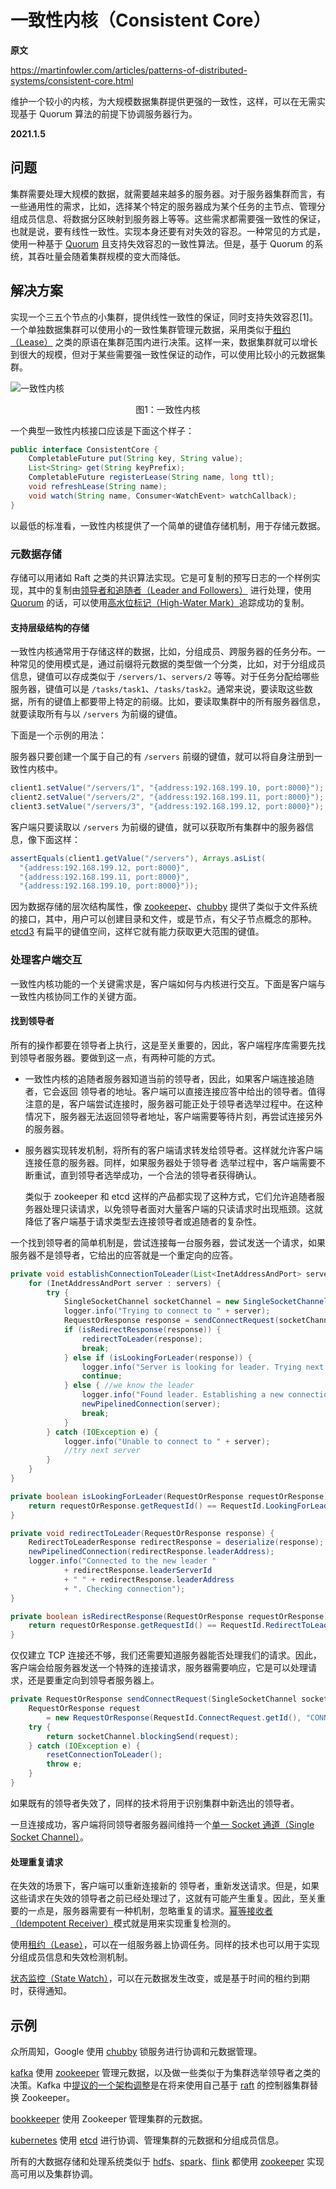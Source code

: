 # 一致性内核（Consistent Core）

**原文**

https://martinfowler.com/articles/patterns-of-distributed-systems/consistent-core.html

维护一个较小的内核，为大规模数据集群提供更强的一致性，这样，可以在无需实现基于 Quorum 算法的前提下协调服务器行为。

**2021.1.5**

## 问题

集群需要处理大规模的数据，就需要越来越多的服务器。对于服务器集群而言，有一些通用性的需求，比如，选择某个特定的服务器成为某个任务的主节点、管理分组成员信息、将数据分区映射到服务器上等等。这些需求都需要强一致性的保证，也就是说，要有线性一致性。实现本身还要有对失效的容忍。一种常见的方式是，使用一种基于 [Quorum](quorum.md) 且支持失效容忍的一致性算法。但是，基于 Quorum 的系统，其吞吐量会随着集群规模的变大而降低。

## 解决方案

实现一个三五个节点的小集群，提供线性一致性的保证，同时支持失效容忍[1]。一个单独数据集群可以使用小的一致性集群管理元数据，采用类似于[租约（Lease）](https://martinfowler.com/articles/patterns-of-distributed-systems/time-bound-lease.html) 之类的原语在集群范围内进行决策。这样一来，数据集群就可以增长到很大的规模，但对于某些需要强一致性保证的动作，可以使用比较小的元数据集群。


![一致性内核](../image/ConsistentCore.png)
<center>图1：一致性内核</center>

一个典型一致性内核接口应该是下面这个样子：

```java
public interface ConsistentCore {
    CompletableFuture put(String key, String value);
    List<String> get(String keyPrefix);
    CompletableFuture registerLease(String name, long ttl);
    void refreshLease(String name);
    void watch(String name, Consumer<WatchEvent> watchCallback);
}
```
以最低的标准看，一致性内核提供了一个简单的键值存储机制，用于存储元数据。

### 元数据存储

存储可以用诸如 Raft 之类的共识算法实现。它是可复制的预写日志的一个样例实现，其中的复制由[领导者和追随者（Leader and Followers）](leader-and-followers.md) 进行处理，使用 [Quorum](quorum.md) 的话，可以使用[高水位标记（High-Water Mark）](high-water-mark.md)追踪成功的复制。

#### 支持层级结构的存储

一致性内核通常用于存储这样的数据，比如，分组成员、跨服务器的任务分布。一种常见的使用模式是，通过前缀将元数据的类型做一个分类，比如，对于分组成员信息，键值可以存成类似于 `/servers/1`、`servers/2` 等等。对于任务分配给哪些服务器，键值可以是 `/tasks/task1`、`/tasks/task2`。通常来说，要读取这些数据，所有的键值上都要带上特定的前缀。比如，要读取集群中的所有服务器信息，就要读取所有与以 `/servers` 为前缀的键值。

下面是一个示例的用法：

服务器只要创建一个属于自己的有 `/servers` 前缀的键值，就可以将自身注册到一致性内核中。

```java
client1.setValue("/servers/1", "{address:192.168.199.10, port:8000}");
client2.setValue("/servers/2", "{address:192.168.199.11, port:8000}");
client3.setValue("/servers/3", "{address:192.168.199.12, port:8000}");
```

客户端只要读取以 `/servers` 为前缀的键值，就可以获取所有集群中的服务器信息，像下面这样：


```java
assertEquals(client1.getValue("/servers"), Arrays.asList(
  "{address:192.168.199.12, port:8000}",
  "{address:192.168.199.11, port:8000}",
  "{address:192.168.199.10, port:8000}"));
```

因为数据存储的层次结构属性，像 [zookeeper](https://zookeeper.apache.org/)、[chubby](https://research.google/pubs/pub27897/) 提供了类似于文件系统的接口，其中，用户可以创建目录和文件，或是节点，有父子节点概念的那种。[etcd3](https://coreos.com/blog/etcd3-a-new-etcd.html) 有扁平的键值空间，这样它就有能力获取更大范围的键值。

### 处理客户端交互

一致性内核功能的一个关键需求是，客户端如何与内核进行交互。下面是客户端与一致性内核协同工作的关键方面。

#### 找到领导者

所有的操作都要在领导者上执行，这是至关重要的，因此，客户端程序库需要先找到领导者服务器。要做到这一点，有两种可能的方式。

* 一致性内核的追随者服务器知道当前的领导者，因此，如果客户端连接追随者，它会返回 领导者的地址。客户端可以直接连接应答中给出的领导者。值得注意的是，客户端尝试连接时，服务器可能正处于领导者选举过程中。在这种情况下，服务器无法返回领导者地址，客户端需要等待片刻，再尝试连接另外的服务器。

* 服务器实现转发机制，将所有的客户端请求转发给领导者。这样就允许客户端连接任意的服务器。同样，如果服务器处于领导者 选举过程中，客户端需要不断重试，直到领导者选举成功，一个合法的领导者获得确认。

    类似于 zookeeper 和 etcd 这样的产品都实现了这种方式，它们允许追随者服务器处理只读请求，以免领导者面对大量客户端的只读请求时出现瓶颈。这就降低了客户端基于请求类型去连接领导者或追随者的复杂性。

一个找到领导者的简单机制是，尝试连接每一台服务器，尝试发送一个请求，如果服务器不是领导者，它给出的应答就是一个重定向的应答。

```java
private void establishConnectionToLeader(List<InetAddressAndPort> servers) {
    for (InetAddressAndPort server : servers) {
        try {
            SingleSocketChannel socketChannel = new SingleSocketChannel(server, 10);
            logger.info("Trying to connect to " + server);
            RequestOrResponse response = sendConnectRequest(socketChannel);
            if (isRedirectResponse(response)) {
                redirectToLeader(response);
                break;
            } else if (isLookingForLeader(response)) {
                logger.info("Server is looking for leader. Trying next server");
                continue;
            } else { //we know the leader
                logger.info("Found leader. Establishing a new connection.");
                newPipelinedConnection(server);
                break;
            }
        } catch (IOException e) {
            logger.info("Unable to connect to " + server);
            //try next server
        }
    }
}

private boolean isLookingForLeader(RequestOrResponse requestOrResponse) {
    return requestOrResponse.getRequestId() == RequestId.LookingForLeader.getId();
}

private void redirectToLeader(RequestOrResponse response) {
    RedirectToLeaderResponse redirectResponse = deserialize(response);
    newPipelinedConnection(redirectResponse.leaderAddress);
    logger.info("Connected to the new leader "
            + redirectResponse.leaderServerId
            + " " + redirectResponse.leaderAddress
            + ". Checking connection");
}

private boolean isRedirectResponse(RequestOrResponse requestOrResponse) {
    return requestOrResponse.getRequestId() == RequestId.RedirectToLeader.getId();
}
```

仅仅建立 TCP 连接还不够，我们还需要知道服务器能否处理我们的请求。因此，客户端会给服务器发送一个特殊的连接请求，服务器需要响应，它是可以处理请求，还是要重定向到领导者服务器上。

```java
private RequestOrResponse sendConnectRequest(SingleSocketChannel socketChannel) throws IOException {
    RequestOrResponse request
        = new RequestOrResponse(RequestId.ConnectRequest.getId(), "CONNECT", 0);
    try {
        return socketChannel.blockingSend(request);
    } catch (IOException e) {
        resetConnectionToLeader();
        throw e;
    }
}
```

如果既有的领导者失效了，同样的技术将用于识别集群中新选出的领导者。

一旦连接成功，客户端将同领导者服务器间维持一个[单一 Socket 通道（Single Socket Channel）](https://martinfowler.com/articles/patterns-of-distributed-systems/single-socket-channel.html)。

#### 处理重复请求

在失效的场景下，客户端可以重新连接新的 领导者，重新发送请求。但是，如果这些请求在失效的领导者之前已经处理过了，这就有可能产生重复。因此，至关重要的一点是，服务器需要有一种机制，忽略重复的请求。[幂等接收者（Idempotent Receiver）](idempotent-receiver.md)模式就是用来实现重复检测的。

使用[租约（Lease）](https://martinfowler.com/articles/patterns-of-distributed-systems/time-bound-lease.html)，可以在一组服务器上协调任务。同样的技术也可以用于实现分组成员信息和失效检测机制。

[状态监控（State Watch）](https://martinfowler.com/articles/patterns-of-distributed-systems/state-watch.html)，可以在元数据发生改变，或是基于时间的租约到期时，获得通知。

## 示例

众所周知，Google 使用 [chubby](https://research.google/pubs/pub27897/) 锁服务进行协调和元数据管理。

[kafka](https://kafka.apache.org/) 使用 [zookeeper](https://zookeeper.apache.org/) 管理元数据，以及做一些类似于为集群选举领导者之类的决策。Kafka 中[提议的一个架构调整](https://cwiki.apache.org/confluence/display/KAFKA/KIP-500%3A+Replace+ZooKeeper+with+a+Self-Managed+Metadata+Quorum)是在将来使用自己基于 [raft](https://raft.github.io/) 的控制器集群替换 Zookeeper。

[bookkeeper](https://bookkeeper.apache.org/) 使用 Zookeeper 管理集群的元数据。

[kubernetes](https://kubernetes.io/) 使用 [etcd](https://etcd.io/) 进行协调、管理集群的元数据和分组成员信息。

所有的大数据存储和处理系统类似于 [hdfs](https://hadoop.apache.org/docs/r3.0.0/hadoop-project-dist/hadoop-hdfs/HDFSHighAvailabilityWithNFS.html)、[spark](http://spark.apache.org/docs/latest/spark-standalone.html#standby-masters-with-zookeeper)、[flink](https://ci.apache.org/projects/flink/flink-docs-release-1.11/ops/jobmanager_high_availability.html) 都使用 [zookeeper](https://zookeeper.apache.org/) 实现高可用以及集群协调。

